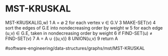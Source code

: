 # MST-KRUSKAL

MST-KRUSKAL(G,w) 
1 A = ∅
2 for each vertex v ∈ G.V 
3    MAKE-SET(v)
4 sort the edges of G.E into nondecreasing order by weight w 
5 for each edge (u,v) ∈ G.E, taken in nondecreasing order by weight 
6 if FIND-SET(u) ≠ FIND-SET(v)
7     A = A ∪ {(u,v)}
8     UNION(u,v)
9 return A


#software-engineering/data-structures/graphs/mst/MST-KRUSKAL
